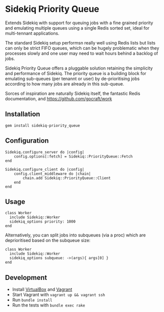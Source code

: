 Sidekiq Priority Queue
==============
Extends Sidekiq with support for queuing jobs with a fine grained priority and emulating multiple queues using a single Redis sorted set, ideal for multi-tennant applications.

The standard Sidekiq setup performsn really well using Redis lists but lists can only be strict FIFO queues, which can be hugely problematic when they processes slowly and one user may need to wait hours behind a backlog of jobs.

Sidekiq Priority Queue offers a pluggable solution retaining the simplicity and performance of Sidekiq. The priority queue is a building block for emulating sub-queues (per tenannt or user) by de-prioritising jobs according to how many jobs are already in this sub-queue.

Sorces of inspiration are naturally Sidekiq itself, the fantastic Redis documentation, and https://github.com/gocraft/work

Installation
-----------------

    gem install sidekiq-priority_queue

Configuration
-----------------   
```
Sidekiq.configure_server do |config|
    config.options[:fetch] = Sidekiq::PriorityQueue::Fetch
end

Sidekiq.configure_client do |config|
    config.client_middleware do |chain|
        chain.add Sidekiq::PriorityQueue::Client
    end
end
```
Usage
-----------------   
```
class Worker
  include Sidekiq::Worker
  sidekiq_options priority: 1000
end
```
Alternatively, you can split jobs into subqueues (via a proc) which are deprioritised based on the subqueue size:
```
class Worker
  include Sidekiq::Worker
  sidekiq_options subqueue: ->(args){ args[0] }
end
```

Development
-----------------
- Install [VirtualBox](https://www.virtualbox.org/wiki/Downloads) and [Vagrant](https://www.vagrantup.com/downloads.html)
- Start Vagrant with `vagrant up && vagrant ssh`
- Run `bundle install`
- Run the tests with `bundle exec rake`
